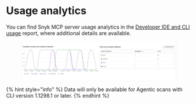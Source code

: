 # Usage analytics

You can find Snyk MCP server usage analytics in the [Developer IDE and CLI usage](../../manage-risk/reporting/available-snyk-reports.md#developer-ide-and-cli-usage) report, where additional details are available.

<figure><img src="../../.gitbook/assets/image (503).png" alt=""><figcaption></figcaption></figure>

{% hint style="info" %}
Data will only be available for Agentic scans with CLI version 1.1298.1 or later.
{% endhint %}
